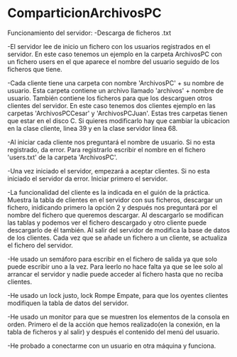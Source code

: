 # ComparticionArchivosPC

Funcionamiento del servidor:
-Descarga de ficheros .txt

-El servidor lee de inicio un fichero con los usuarios registrados en el servidor. En este caso tenemos un ejemplo en la carpeta ArchivosPC con un fichero users en el que aparece el nombre del usuario seguido de los ficheros que tiene.

-Cada cliente tiene una carpeta con nombre 'ArchivosPC' + su nombre de usuario. Esta carpeta contiene un archivo llamado 'archivos' + nombre de usuario. También contiene los ficheros para que los descarguen otros clientes del servidor. En este caso tenemos dos clientes ejemplo en las carpetas 'ArchivosPCCesar' y 'ArchivosPCJuan'. Estas tres carpetas tienen que estar en el disco C. Si quieres modificarlo hay que cambiar la ubicacion en la clase cliente, linea 39 y en la clase servidor linea 68.

-Al iniciar cada cliente nos preguntará el nombre de usuario. Si no esta registrado, da error. Para registrarlo escribir el nombre en el fichero 'users.txt' de la carpeta 'ArchivosPC'.

-Una vez iniciado el servidor, empezará a aceptar clientes. Si no esta iniciado el servidor da error. Iniciar primero el servidor.

-La funcionalidad del cliente es la indicada en el guión de la práctica. Muestra la tabla de clientes en el servidor con sus ficheros, descargar un fichero, inidicando primero la opción 2 y después nos preguntará por el nombre del fichero que queremos descargar. Al descargarlo se modifican las tablas y podemos ver el fichero descargado y otro cliente puede descargarlo de él también. Al salir del servidor de modifica la base de datos de los clientes. Cada vez que se añade un fichero a un cliente, se actualiza el fichero del servidor.

-He usado un semáforo para escribir en el fichero de salida ya que solo puede escribir uno a la vez. Para leerlo no hace falta ya que se lee solo al arrancar el servidor y nadie puede acceder al fichero hasta que no reciba clientes.

-He usado un lock justo, lock Rompe Empate, para que los oyentes clientes modifiquen la tabla de datos del servidor.

-He usado un monitor para que se muestren los elementos de la consola en orden. Primero el de la acción que hemos realizado(en la conexión, en la tabla de ficheros y al salir) y después el contenido del menú del usuario.

-He probado a conectarme con un usuario en otra máquina y funciona.
